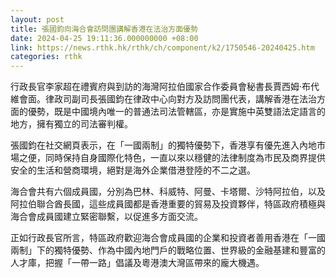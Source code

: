 ```yaml
---
layout: post
title: 張國鈞向海合會訪問團講解香港在法治方面優勢
date: 2024-04-25 19:11:36.000000000 +08:00
link: https://news.rthk.hk/rthk/ch/component/k2/1750546-20240425.htm
categories: rthk
---
```


行政長官李家超在禮賓府與到訪的海灣阿拉伯國家合作委員會秘書長賈西姆·布代維會面。律政司副司長張國鈞在律政中心向對方及訪問團代表，講解香港在法治方面的優勢，既是中國境內唯一的普通法司法管轄區，亦是實施中英雙語法定語言的地方，擁有獨立的司法審判權。

張國鈞在社交網頁表示，在「一國兩制」的獨特優勢下，香港享有優先進入內地市場之便，同時保持自身國際化特色，一直以來以穩健的法律制度為市民及商界提供安全的生活和營商環境，絕對是海外企業借港登陸的不二之選。

海合會共有六個成員國，分別為巴林、科威特、阿曼、卡塔爾、沙特阿拉伯，以及阿拉伯聯合酋長國，這些成員國都是香港重要的貿易及投資夥伴，特區政府積極與海合會成員國建立緊密聯繫，以促進多方面交流。

正如行政長官所言，特區政府歡迎海合會成員國的企業和投資者善用香港在「一國兩制」下的獨特優勢、作為中國內地門戶的戰略位置、世界級的金融基建和豐富的人才庫，把握「一帶一路」倡議及粵港澳大灣區帶來的龐大機遇。
